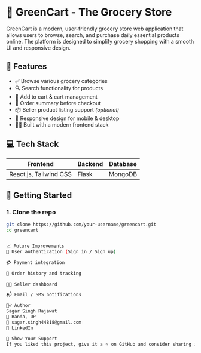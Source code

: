 # 🛒 GreenCart - The Grocery Store

GreenCart is a modern, user-friendly grocery store web application that allows users to browse, search, and purchase daily essential products online. The platform is designed to simplify grocery shopping with a smooth UI and responsive design.

## 📌 Features

- ✅ Browse various grocery categories
- 🔍 Search functionality for products
- 🛒 Add to cart & cart management
- 🧾 Order summary before checkout
- 📦 Seller product listing support *(optional)*
- 📱 Responsive design for mobile & desktop
- 🧑‍💻 Built with a modern frontend stack

## 💻 Tech Stack

| Frontend | Backend | Database|
|----------|--------------------|----------------------|
| React.js, Tailwind CSS |Flask| MongoDB|

## 🚀 Getting Started

### 1. Clone the repo

```bash
git clone https://github.com/your-username/greencart.git
cd greencart


📈 Future Improvements
🔐 User authentication (Sign in / Sign up)

💳 Payment integration

🧾 Order history and tracking

🧑‍🍳 Seller dashboard

📬 Email / SMS notifications

🙋‍♂️ Author
Sagar Singh Rajawat
📍 Banda, UP
📧 sagar.singh44818@gmail.com
🔗 LinkedIn

🌟 Show Your Support
If you liked this project, give it a ⭐ on GitHub and consider sharing it!
